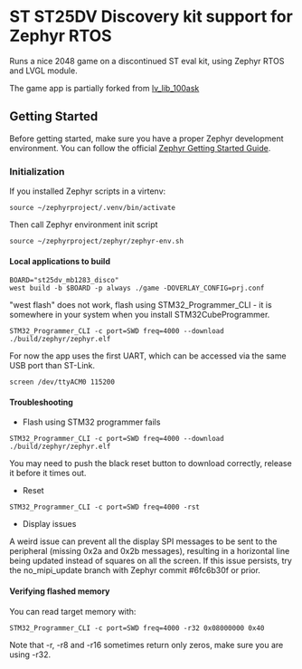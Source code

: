 # ST ST25DV Discovery kit support for Zephyr RTOS

Runs a nice 2048 game on a discontinued ST eval kit, using Zephyr RTOS and LVGL module.

The game app is partially forked from [lv\_lib\_100ask](https://github.com/100askTeam/lv_lib_100ask.git)

## Getting Started

Before getting started, make sure you have a proper Zephyr development
environment. You can follow the official
[Zephyr Getting Started Guide](https://docs.zephyrproject.org/latest/getting_started/index.html).

### Initialization

If you installed Zephyr scripts in a virtenv:

```shell
source ~/zephyrproject/.venv/bin/activate
```

Then call Zephyr environment init script
```
source ~/zephyrproject/zephyr/zephyr-env.sh
```

#### Local applications to build
```shell
BOARD="st25dv_mb1283_disco"
west build -b $BOARD -p always ./game -DOVERLAY_CONFIG=prj.conf
```

"west flash" does not work, flash using STM32\_Programmer\_CLI - it is somewhere
in your system when you install STM32CubeProgrammer.

```shell
STM32_Programmer_CLI -c port=SWD freq=4000 --download ./build/zephyr/zephyr.elf
```

For now the app uses the first UART, which can be accessed via the same USB port than ST-Link.
```shell
screen /dev/ttyACM0 115200
```

#### Troubleshooting
* Flash using STM32 programmer fails

```
STM32_Programmer_CLI -c port=SWD freq=4000 --download ./build/zephyr/zephyr.elf
```

You may need to push the black reset button to download correctly, release it before it times out.

* Reset
```
STM32_Programmer_CLI -c port=SWD freq=4000 -rst
```

* Display issues

A weird issue can prevent all the display SPI messages to be sent to the peripheral (missing 0x2a and 0x2b messages),
resulting in a horizontal line being updated instead of squares on all the screen.
If this issue persists, try the no\_mipi\_update branch with Zephyr commit #6fc6b30f or prior.

#### Verifying flashed memory
You can read target memory with:
```
STM32_Programmer_CLI -c port=SWD freq=4000 -r32 0x08000000 0x40
```
Note that -r, -r8 and -r16 sometimes return only zeros, make sure you are using -r32.
